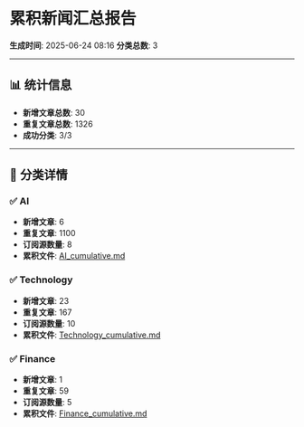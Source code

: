 # 累积新闻汇总报告

**生成时间**: 2025-06-24 08:16
**分类总数**: 3

---

## 📊 统计信息

- **新增文章总数**: 30
- **重复文章总数**: 1326
- **成功分类**: 3/3

---

## 📂 分类详情

### ✅ AI
- **新增文章**: 6
- **重复文章**: 1100
- **订阅源数量**: 8
- **累积文件**: [AI_cumulative.md](./AI_cumulative.md)

### ✅ Technology
- **新增文章**: 23
- **重复文章**: 167
- **订阅源数量**: 10
- **累积文件**: [Technology_cumulative.md](./Technology_cumulative.md)

### ✅ Finance
- **新增文章**: 1
- **重复文章**: 59
- **订阅源数量**: 5
- **累积文件**: [Finance_cumulative.md](./Finance_cumulative.md)
